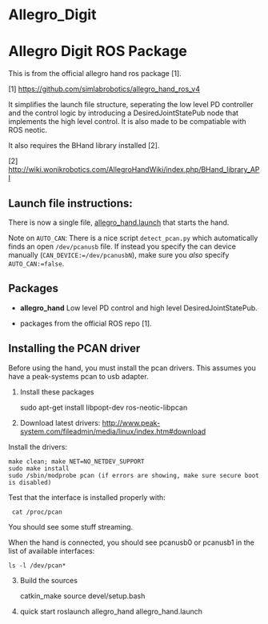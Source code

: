 # Allegro_Digit

Allegro Digit ROS Package
================================

This is from the official allegro hand ros package [1].

[1] https://github.com/simlabrobotics/allegro_hand_ros_v4

It simplifies the launch file structure, seperating the low level PD controller and the control logic by introducing a DesiredJointStatePub node that implements the high level control. It is also made to be compatiable with ROS neotic.

It also requires the BHand library installed [2].

[2] http://wiki.wonikrobotics.com/AllegroHandWiki/index.php/BHand_library_API


Launch file instructions:
------------------------

There is now a single file,
[allegro_hand.launch](allegro_hand/launch/allegro_hand.launch) that starts the hand.

Note on `AUTO_CAN`: There is a nice script `detect_pcan.py` which automatically
finds an open `/dev/pcanusb` file. If instead you specify the can device
manually (`CAN_DEVICE:=/dev/pcanusbN`), make sure you *also* specify
`AUTO_CAN:=false`. 

Packages
--------

 * **allegro_hand** Low level PD control and high level DesiredJointStatePub.

 * packages from the official ROS repo [1].


Installing the PCAN driver
--------------------------

Before using the hand, you must install the pcan drivers. This assumes you have
a peak-systems pcan to usb adapter.

1. Install these packages

    sudo apt-get install libpopt-dev ros-neotic-libpcan

2. Download latest drivers: http://www.peak-system.com/fileadmin/media/linux/index.htm#download

Install the drivers:

    make clean; make NET=NO_NETDEV_SUPPORT
    sudo make install
    sudo /sbin/modprobe pcan (if errors are showing, make sure secure boot is disabled)

Test that the interface is installed properly with:

     cat /proc/pcan

You should see some stuff streaming.

When the hand is connected, you should see pcanusb0 or pcanusb1 in the list of
available interfaces:

    ls -l /dev/pcan*


3. Build the sources

    catkin_make
    source devel/setup.bash

4. quick start
    roslaunch allegro_hand allegro_hand.launch

